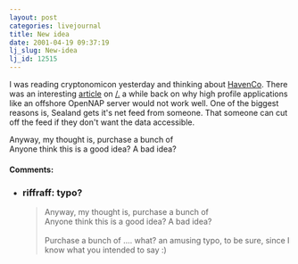 ```yaml
---
layout: post
categories: livejournal
title: New idea
date: 2001-04-19 09:37:19
lj_slug: New-idea
lj_id: 12515
---
```

I was reading cryptonomicon yesterday and thinking about [HavenCo](http://www.havenco.com). There was an interesting [article](http://slashdot.org/articles/01/03/12/060259.shtml) on [/.](http://slashdot.org) a while back on why high profile applications like an offshore OpenNAP server would not work well. One of the biggest reasons is, Sealand gets it's net feed from someone. That someone can cut off the feed if they don't want the data accessible.  



Anyway, my thought is, purchase a bunch of   
Anyone think this is a good idea? A bad idea?


<div id="comments"><h4>Comments:</h4><div class="lj-comments"><ul>
<li class=subject><h3>riffraff: typo?</h3>
<a id="comment-5"></a>
<blockquote>
<p>Anyway, my thought is, purchase a bunch of <br>
Anyone think this is a good idea? A bad idea? <br>
<br>
Purchase a bunch of .... what?  an amusing typo, to be sure, since I know what you intended to say :)</p>
</blockquote>
</li>
</ul></div></div>
